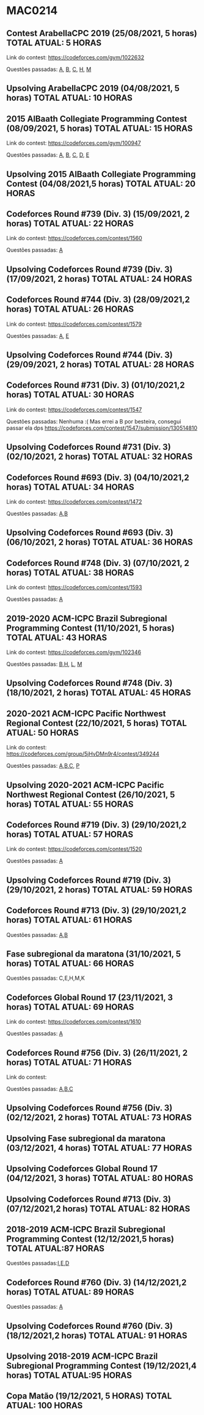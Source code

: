 # MAC0214

## Contest ArabellaCPC 2019 (25/08/2021, 5 horas) TOTAL ATUAL: 5 HORAS

Link do contest: https://codeforces.com/gym/1022632

Questões passadas: [A](https://codeforces.com/gym/102263/submission/127001857), [B](https://codeforces.com/gym/102263/submission/127002397), [C](https://codeforces.com/gym/102263/submission/127002397), [H](https://codeforces.com/gym/102263/submission/127410614), [M](https://codeforces.com/gym/102263/submission/127005951)

## Upsolving  ArabellaCPC 2019 (04/08/2021, 5 horas) TOTAL ATUAL: 10 HORAS

## 2015 AlBaath Collegiate Programming Contest (08/09/2021, 5 horas) TOTAL ATUAL: 15 HORAS

Link do contest: https://codeforces.com/gym/100947

Questões passadas: [A](https://codeforces.com/gym/100947/submission/128298222), [B](https://codeforces.com/gym/100947/submission/128296542), [C](https://codeforces.com/gym/100947/submission/128300265), [D](https://codeforces.com/gym/100947/submission/128298600), [E](https://codeforces.com/gym/100947/submission/128298084)

## Upsolving 2015 AlBaath Collegiate Programming Contest  (04/08/2021,5 horas) TOTAL ATUAL: 20 HORAS

## Codeforces Round #739 (Div. 3) (15/09/2021, 2 horas) TOTAL ATUAL: 22 HORAS

Link do contest: https://codeforces.com/contest/1560

Questões passadas: [A](https://codeforces.com/contest/1560/submission/128935517)

## Upsolving Codeforces Round #739 (Div. 3) (17/09/2021, 2 horas) TOTAL ATUAL: 24 HORAS

##  Codeforces Round #744 (Div. 3) (28/09/2021,2 horas) TOTAL ATUAL: 26 HORAS

Link do contest: https://codeforces.com/contest/1579

Questões passadas: [A](https://codeforces.com/contest/1579/submission/130110615), [E](https://codeforces.com/contest/1579/submission/130183510)

## Upsolving Codeforces Round #744 (Div. 3) (29/09/2021, 2 horas) TOTAL ATUAL: 28 HORAS


##  Codeforces Round #731 (Div. 3) (01/10/2021,2 horas) TOTAL ATUAL: 30 HORAS

Link do contest: https://codeforces.com/contest/1547

Questões passadas: Nenhuma :(  Mas errei a B por besteira, consegui passar ela dps https://codeforces.com/contest/1547/submission/130514810

## Upsolving Codeforces Round #731 (Div. 3) (02/10/2021, 2 horas) TOTAL ATUAL: 32 HORAS

##  Codeforces Round #693 (Div. 3) (04/10/2021,2 horas) TOTAL ATUAL: 34 HORAS

Link do contest: https://codeforces.com/contest/1472

Questões passadas: [A](https://codeforces.com/contest/1472/submission/130842003),[B](https://codeforces.com/contest/1472/submission/130842740)

## Upsolving Codeforces Round #693 (Div. 3) (06/10/2021, 2 horas) TOTAL ATUAL: 36 HORAS

## Codeforces Round #748 (Div. 3) (07/10/2021, 2 horas) TOTAL ATUAL: 38 HORAS

Link do contest: https://codeforces.com/contest/1593

Questões passadas: [A](https://codeforces.com/contest/1593/submission/131822039)

## 2019-2020 ACM-ICPC Brazil Subregional Programming Contest (11/10/2021, 5 horas) TOTAL ATUAL: 43 HORAS

Link do contest: https://codeforces.com/gym/102346

Questões passadas: [B](https://codeforces.com/gym/102346/submission/131581278),[H](https://codeforces.com/gym/102346/submission/131588091), [L](https://codeforces.com/gym/102346/submission/131594001), [M](https://codeforces.com/gym/102346/submission/131584416)

## Upsolving Codeforces Round #748 (Div. 3) (18/10/2021, 2 horas) TOTAL ATUAL: 45 HORAS

## 2020-2021 ACM-ICPC Pacific Northwest Regional Contest (22/10/2021, 5 horas) TOTAL ATUAL: 50 HORAS

Link do contest: https://codeforces.com/group/5jHvDMn9r4/contest/349244

Questões passadas: [A](https://codeforces.com/group/5jHvDMn9r4/contest/349244/submission/132725039),[B](https://codeforces.com/group/5jHvDMn9r4/contest/349244/submission/132728644),[C](https://codeforces.com/group/5jHvDMn9r4/contest/349244/submission/132736628),
[P](https://codeforces.com/group/5jHvDMn9r4/contest/349244/problem/P)

## Upsolving 2020-2021 ACM-ICPC Pacific Northwest Regional Contest (26/10/2021, 5 horas) TOTAL ATUAL: 55 HORAS

##  Codeforces Round #719 (Div. 3) (29/10/2021,2 horas) TOTAL ATUAL: 57 HORAS

Link do contest: https://codeforces.com/contest/1520

Questões passadas: [A](https://codeforces.com/contest/1520/submission/133405534)

## Upsolving Codeforces Round #719 (Div. 3) (29/10/2021, 2 horas) TOTAL ATUAL: 59 HORAS


## Codeforces Round #713 (Div. 3) (29/10/2021,2 horas) TOTAL ATUAL: 61 HORAS
Questões passadas: [A](https://codeforces.com/contest/1512/submission/133552486),[B](https://codeforces.com/contest/1512/submission/133554061)

## Fase subregional da maratona (31/10/2021, 5 horas) TOTAL ATUAL: 66 HORAS

Questões passadas: C,E,H,M,K

## Codeforces Global Round 17 (23/11/2021, 3 horas) TOTAL ATUAL: 69 HORAS

Link do contest: https://codeforces.com/contest/1610

Questões passadas: [A](https://codeforces.com/contest/1610)


## Codeforces Round #756 (Div. 3) (26/11/2021, 2 horas) TOTAL ATUAL: 71 HORAS

Link do contest:

Questões passadas: [A](https://codeforces.com/contest/1611/submission/136862691),[B](https://codeforces.com/contest/1611/submission/136900834),[C](https://codeforces.com/contest/1611/submission/136918461)

## Upsolving Codeforces Round #756 (Div. 3) (02/12/2021, 2 horas) TOTAL ATUAL: 73 HORAS
 
 
## Upsolving Fase subregional da maratona (03/12/2021, 4 horas) TOTAL ATUAL: 77 HORAS

## Upsolving Codeforces Global Round 17 (04/12/2021, 3 horas) TOTAL ATUAL: 80 HORAS

## Upsolving Codeforces Round #713 (Div. 3) (07/12/2021,2 horas) TOTAL ATUAL: 82 HORAS

## 2018-2019 ACM-ICPC Brazil Subregional Programming Contest (12/12/2021,5 horas) TOTAL ATUAL:87 HORAS
Questões passadas:[I](https://codeforces.com/gym/101908/submission/138935478),[E](https://codeforces.com/gym/101908/submission/138931350),[D](https://codeforces.com/gym/101908/submission/138930630)

## Codeforces Round #760 (Div. 3) (14/12/2021,2 horas) TOTAL ATUAL: 89 HORAS
Questões passadas: [A](https://codeforces.com/contest/1618/submission/139255038)

## Upsolving Codeforces Round #760 (Div. 3) (18/12/2021,2 horas) TOTAL ATUAL: 91 HORAS

## Upsolving 2018-2019 ACM-ICPC Brazil Subregional Programming Contest (19/12/2021,4 horas) TOTAL ATUAL:95 HORAS

## Copa Matão (19/12/2021, 5 HORAS) TOTAL ATUAL: 100 HORAS







